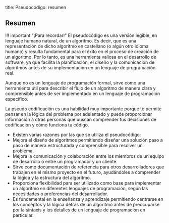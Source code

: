 title: Pseudocódigo: resumen

## Resumen

!!! important "¡Para recordar!"
    El pseudocódigo es una versión legible, en lenguaje humano natural, de un algoritmo. Es decir, que es una representación de dicho algoritmo en castellano (o algún otro idioma humano) y resulta fundamental para el éxito en el proceso de creación de un algoritmo. Por lo tanto, es una herramienta valiosa en el desarrollo de software, ya que facilita la planificación, el diseño y la comunicación de algoritmos antes de su implementación en un lenguaje de programación real.

Aunque no es un lenguaje de programación formal, sirve como una herramienta útil para describir el flujo de un algoritmo de manera clara y comprensible antes de ser implementado en un lenguaje de programación específico.

La pseudo codificación es una habilidad muy importante porque te permite pensar en la lógica del problema por adelantado y puede proporcionar información a otras personas que buscan comprender tus decisiones de codificación y cómo funciona tu código.

* Existen varias razones por las que se utiliza el pseudocódigo:
* Mejora el diseño de algoritmos permitiendo diseñar una solución paso a paso de manera estructurada y comprensible para resolver un problema.
* Mejora la comunicación y colaboración entre los miembros de un equipo de desarrollo o entre un programador y un cliente.
* Sirve como documentación de referencia para otros desarrolladores que trabajen en el mismo proyecto en el futuro, ayudándoles a comprender la lógica y la estructura del algoritmo.
* Proporciona flexibilidad para ser utilizado como base para implementar un algoritmo en diferentes lenguajes de programación, según las necesidades o preferencias del desarrollador.
* Es fundamental en la enseñanza y aprendizaje permitiendo centrarse en los conceptos y la lógica detrás de un algoritmo antes de preocuparse por la sintaxis y los detalles de un lenguaje de programación en particular.
